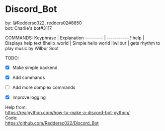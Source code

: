 # Discord_Bot

by: @Reddersc022, redders02#8850\
bot: Charlie's bot#3117


COMMANDS:
Keyphrase | Explanation
--------- | -----------
!!help | Displays help text
!!hello_world | Simple hello world
!!wilbur | gets rhythm to play music by Wilbur Soot


TODO:
 - [x] Make simple backend
 - [x] Add commands
 - [ ] Add more complex commands
 - [x] Improve logging


Help from:\
https://realpython.com/how-to-make-a-discord-bot-python/ \
Code:\
https://github.com/Reddersc022/Discord_Bot
